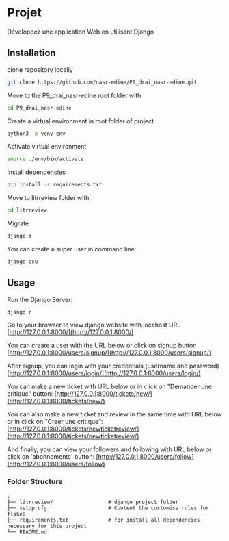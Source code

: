 # Projet

Développez une application Web en utilisant Django

## Installation

clone repository locally

```bash
git clone https://github.com/nasr-edine/P9_drai_nasr-edine.git
```

Move to the P9_drai_nasr-edine root folder with:

```bash
cd P9_drai_nasr-edine
```

Create a virtual environment in root folder of project

```bash
python3 -m venv env
```

Activate virtual environment

```bash
source ./env/bin/activate
```

Install dependencies

```bash
pip install -r requirements.txt
```

Move to litrreview folder with:

```bash
cd litrreview
```

Migrate

```bash
django m
```

You can create a super user in command line:

```bash
django csu
```

## Usage

Run the Django Server:

```bash
django r
```

Go to your browser to view django website with locahost URL
[http://127.0.0.1:8000/](http://127.0.0.1:8000/)

You can create a user with the URL below or click on signup button
[http://127.0.0.1:8000/users/signup/](http://127.0.0.1:8000/users/signup/)

After signup, you can login with your credentials (username and password)
[http://127.0.0.1:8000/users/login/](http://127.0.0.1:8000/users/login/)

You can make a new ticket with URL below or in click on "Demander une critique" button:
[http://127.0.0.1:8000/tickets/new/](http://127.0.0.1:8000/tickets/new/)

You can also make a new ticket and review in the same time with URL below or in click on "Creer une critique":
[http://127.0.0.1:8000/tickets/newticketreview/](http://127.0.0.1:8000/tickets/newticketreview/)

And finally, you can view your followers and following with URL below or click on 'abonnements' button:
[http://127.0.0.1:8000/users/follow](http://127.0.0.1:8000/users/follow)

### Folder Structure

    .
    ├── litrreview/                  # django project folder
    ├── setup.cfg                    # Content the customise rules for flake8
    ├── requirements.txt             # for install all dependencies necessary for this project
    └── README.md
